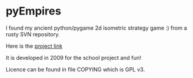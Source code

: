 # pyEmpires

I found my ancient python/pygame 2d isometric strategy game :) from a rusty SVN repository.

Here is the [project link](http://pygame.org/project-pyEmpires-1193-2123.html)

It is developed in 2009 for the school project and fun!

Licence can be found in file COPYING which is GPL v3.
